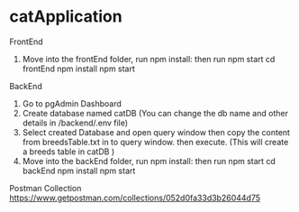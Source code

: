# catApplication

FrontEnd


1) Move into the frontEnd folder, run npm install: then run npm start
cd frontEnd
npm install
npm start

BackEnd

1) Go to pgAdmin Dashboard
2) Create database named catDB (You can change the db name and other details in /backend/.env file)
3) Select created Database and open query window then copy the content from breedsTable.txt in to query window. then execute. (This will create a breeds table in catDB )
4) Move into the backEnd folder, run npm install: then run npm start
cd backEnd
npm install
npm start


Postman Collection
https://www.getpostman.com/collections/052d0fa33d3b26044d75

